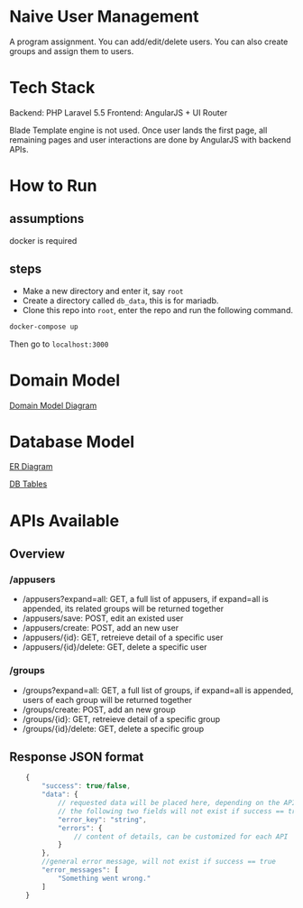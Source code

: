 # Naive User Management

A program assignment. You can add/edit/delete users. You can also create groups and assign them to users.

# Tech Stack
Backend: PHP Laravel 5.5
Frontend: AngularJS + UI Router

Blade Template engine is not used. Once user lands the first page, all remaining pages and user interactions are done by AngularJS with backend APIs.

# How to Run

## assumptions
docker is required

## steps
 - Make a new directory and enter it, say `root`
 - Create a directory called `db_data`, this is for mariadb.
 - Clone this repo into `root`, enter the repo and run the following command.
 
```sh
docker-compose up
```

Then go to `localhost:3000`

# Domain Model
[Domain Model Diagram](https://www.draw.io/?lightbox=1&highlight=0000ff&edit=_blank&layers=1&nav=1&title=Designs#R%3Cmxfile%3E%3Cdiagram%20id%3D%2212a36fad-37a3-849a-08b2-7b1a1f202cce%22%20name%3D%22DomainModel%22%3E7Znfb5swEMf%2FGqTuYRWGkqaPSfpjD%2B1UtZu2PbpwAasGR8Zpkv71O2M7BEK2qlnRHqgiFX99Nr77nKOz44WzfH0j6SK7EwlwL%2FCTtRdeekFAAnKO%2F7SyMcooGhkhlSyxRrXwyF7Bir5VlyyBsmGohOCKLZpiLIoCYtXQqJRi1TSbC95864KmsCc8xpTvqz9YojKjjiO%2F1r8ASzP3ZuLbnicaP6dSLAv7Pi8I59Wf6c6pm8valxlNxGpHCq%2B8cCaFUOYpX8%2BA69i6sJlx1wd6t%2BuWUKi3DAjMgBfKl9b1G1z9wi5ObVxAyhXLOS2wNZ2LQj3aHoJtylla4HOMrwSJwgtIxTCWE9uhxALVOGM8uaUbsdQLKxUGyrWmmZDsFael3M6J3VLZtAhGDYtHPRJlH1UJJdrcO29JS7qj64bhLS2VFWLBOV2U7GnrRk5lyoqpUErk1sg5fc04nwkuZBULBzSc2tihu7A%2BGH%2BypYq7BUQOSm7QxA04t4mwcVvHElnVaUdG1iZrpJw1pDbV0%2B3cNW58sMS76Yd79L0AvfK%2F0hw8jHsQrunWz51sQH9VRUmKZ3CRKYRJj51gWcllCIe5Opgf5YLGrEhvK5vLs1p5sE5rSeDYOa82TMaSBArNViiqqAGpqS0EK1QVlGiKH4zdzD%2BNvAgXPsM2qdv40eZSzUSBvlBWMQPMkhXoTHkb4KAbsAUajN7G09kdg%2FOsA2eLHGcVEUPOfbWRd2HLEQCHmtM3jfHyM9ljGe6zDDu4cfoE%2FF6UTDGh55fGtsWzB2TRG7fg%2BHhi0YENOJNAFZx8Gnbe%2BzE6ZH3svPMDHC%2BBw8DxOI7jHr9Bx3scv5cgy6Ec6qkcikirHHIHib%2BWQ6Oz4%2BlfDOXQ8Zt5%2FN%2BUQy6XhnroOGY91kOEDAXRh3HssyByp9OhIvoAkH1WROTQHcGkLDHU38RJ6oUTbFf3RgPWI7Bur3R64dp1WWA2KFaU2bUU%2BUD2n5ENxz2S7bpUaLGDJAV3aEEfmNo8AKe60Liqe6aZyt0JBIpkou%2FVsXn1kNNi404leypOJzc%2FNYZT3x854ZcRLogT7kEydE2fkCpgsGZKjyKnPrmwbTdobNvtMcYt7ctBLlYqxVLG1spGAxefwp%2Fp7dLyuw4dTpRV8F6ay%2BhiaN9xr7Pz8CXwmR81pzDLt6OCndv81kRBa6KwPZFxem%2BiKqW2jndlGTbrHyWMef3LT3j1Gw%3D%3D%3C%2Fdiagram%3E%3Cdiagram%20id%3D%22391d92ee-f609-aea2-32d7-f36713fe7c32%22%20name%3D%22Database-ER%22%3E7VZLb5tAEP41XCMexkmPhTjtwZEi%2B9D0uIExrLLsoGUdm%2Fz6zsKuAeOkkSq1PcRCMvPNY2fmmxHrRWl1%2FKZYXd5jDsIL%2FfzoRbdeGAZhcE1%2FBml7ZBkve6BQPLdGA7Dlr2BB36J7nkMzMdSIQvN6CmYoJWR6gjGl8DA126GYnlqzAmbANmNijv7guS579Cb2B%2Fw78KJ0Jwe%2B1Tyx7LlQuJf2PC%2BMdt2vV1fMxbL2TclyPIygaOVFqULU%2FVt1TEGY3rq29X53b2hPeSuQ%2BiMOYe%2FwwsTelm6ypy732enWdaQ58EowSVKyQ6m3VuOTnJVc5GvW4t4c2WhqgZOSEhV%2FJXsmSBUQQGqlLeGm3GTHhUhRoCJAYnfA4LQ1wewxChpye3ClBWfQPTtODNes0S5BFILVDX%2FqUjaOFVMFlwlqjZU1cgXejfIZ2IsSJnghCcvoLCBlYjsHSsPxze4HJ05pVwAr0KolE%2BewtGPQujmye3MYhi5YWJtyNHCLGzvrds6LU%2BiBa3qxdF%2BmPppRL1kFM%2BKpOt3xpvAZzoi6wF1Ts4zLYg07k%2BpiQDY2ewMhdW0nurkveZ6DNKyhZpo9naaqRi51V16c0ENNSP2r2Ispp5TkYJDpMeZKpygpTca75gPxfwAzAx9jKrzMlGXGLcrviAmXf07MckYMq%2Bt9A%2BpzK%2F%2FKVi7if7iV159bOWZq%2Bd9spbuajJiZsQI53SKsSCVw3W5AMM1RrgZNUurK7R3I%2FKu5rpC42lRMtm4XZyiFU%2B2jZaETfhrhKoyNfOT60YWk95Gqz9Ek9v42UB24VxlMrgWUSQHvMzFuvX%2Bh9SdQdZ14maZxiRB7xoOZtNGn8mwpwy%2F%2BNESfvvUa33jOAoXn230eqC96Fqibj1Phl0aGxOHi1psPt%2BNo9Qs%3D%3C%2Fdiagram%3E%3Cdiagram%20id%3D%22b0b9fcd0-fe5e-100f-1f65-16b8d84cd512%22%20name%3D%22Database-Tables%22%3E7Vtdj5s4FP01ea0AD5mZx5JOd6VOpapTaXefKic44K3ByDhN0l%2B%2FNlwHWA8blBBoV56JNHBt%2FHHPOeDjMAu0yg6%2FCVykH3lM2CLw4sMCvVsEgR%2F49%2BqPjhzryDJc1oFE0BgqNYEX%2BoNA0IPojsak7FSUnDNJi25ww%2FOcbGQnhoXg%2B261LWfdXgucECvwssHMjv5BY5nW0YfQa%2BK%2FE5qkpmffg5I13nxLBN%2Fl0N8iQNvqpy7OsGkL6pcpjvm%2BFUJPC7QSnMv6KDusCNO5NWmrr3vfU3oatyC5HHTBQ33Fd8x2MHdcFLuSiBIGKI8mKeWeZgzn6iza8ly%2BQImnzjcpZfEzPvKd7rWUKgvmLEq5oD9UfcxUka8CqlhIwDxY6tYoYyvOuKj6QcTTv50rX3SL0Jcgpbr2k5mi%2F6%2FQR3zoVHzGpTSj5IzhoqTratz6wgyLhOYRl5JnUMnM8n13UIAiijCjSa5iG9UXUYURJJAISQ69KPgnbJVmCM%2BIFEdVBS4IDX2Ohk8Ay74hn7%2BEOmmLeI8BcB74npyabjBXBwB7DwUeLQqoIgv8FBf6UE1KUsw%2BK9XhPNGlkeQF5I6Rrcm1gEHq47XJr9%2FKX1030nmjSnhvIZzROK5abZMi5xXrygJvaJ48172guyb0GXrTIa6a3LJKVKlqjOR6NFxiidcnvhac5rLKWRipj8rsynsTLkI105U695tz9dHVhVzxvJQC0wpRoki1J5pYUSx48UXRiJjZtrURDubHw%2BsEAUIEy2F8QN71fDC3phYfPn24mg%2FrtsZewXYoLbocGI0C51DW0wQC9%2BIJDyPoo7nHd3B%2BfB3nFrDoVrj6Fq45zshtlO6dh7Rq7NeV%2BRiyDgfK2sj%2FKvgDC%2F65RV0z4BdXdN%2Bj%2FYyiR4H0fnxInZovVvNDMEzN%2Fhg3c3vd7tQ8hprvL1LzKJDa63DtJAtnxKYzYsGcRgzZC29nxKY2YkHPAn0GI4bsBbszYmPd6JH3Os4TGDFkr8SdEbvx0u2MrKc0Ygi5pdtNFB3MZsSUNJwR%2B3nUPKURQ6FT803UfDebEUNLC1L4TuxrZcicH5vMj6Ew7PgxZKhyVtrGuF1FBHt%2FzRmyqQ1Zrcafw5DZm27OkI12w79s520UXHt23r7eSu1uGTdE2lOasjt7721uYf8%2FlnGXfd89CqS2zzbLOKfrOXU91J6NQoIbOHOnayOueXRtb4s7Nc%2BnZt8b%2BBXZGNb8zt46d3IeQ86XvcQyCqRLC0ESJ8T4RDX5lCc8x%2BypiUbVG9YkhpylMjNbKORA5Z8Q1sd%2F6eM32myquYrjqUifNGV%2FEymPsPGCd5JrrE79PvOKNU2O9fB61QKhku%2FEhnQzJ430%2FmNdJAjDkn7vtn9Veu9vkV6%2FP73%2B1Ok17y%2B309v3eLo2veq0eTe%2FKmv9AwR6%2Bgc%3D%3C%2Fdiagram%3E%3C%2Fmxfile%3E)

# Database Model

[ER Diagram](https://www.draw.io/?lightbox=1&highlight=0000ff&edit=_blank&layers=1&nav=1&page=1&title=Designs#R%3Cmxfile%3E%3Cdiagram%20id%3D%2212a36fad-37a3-849a-08b2-7b1a1f202cce%22%20name%3D%22DomainModel%22%3E7Znfb5swEMf%2FGqTuYRWGkqaPSfpjD%2B1UtZu2PbpwAasGR8Zpkv71O2M7BEK2qlnRHqgiFX99Nr77nKOz44WzfH0j6SK7EwlwL%2FCTtRdeekFAAnKO%2F7SyMcooGhkhlSyxRrXwyF7Bir5VlyyBsmGohOCKLZpiLIoCYtXQqJRi1TSbC95864KmsCc8xpTvqz9YojKjjiO%2F1r8ASzP3ZuLbnicaP6dSLAv7Pi8I59Wf6c6pm8valxlNxGpHCq%2B8cCaFUOYpX8%2BA69i6sJlx1wd6t%2BuWUKi3DAjMgBfKl9b1G1z9wi5ObVxAyhXLOS2wNZ2LQj3aHoJtylla4HOMrwSJwgtIxTCWE9uhxALVOGM8uaUbsdQLKxUGyrWmmZDsFael3M6J3VLZtAhGDYtHPRJlH1UJJdrcO29JS7qj64bhLS2VFWLBOV2U7GnrRk5lyoqpUErk1sg5fc04nwkuZBULBzSc2tihu7A%2BGH%2BypYq7BUQOSm7QxA04t4mwcVvHElnVaUdG1iZrpJw1pDbV0%2B3cNW58sMS76Yd79L0AvfK%2F0hw8jHsQrunWz51sQH9VRUmKZ3CRKYRJj51gWcllCIe5Opgf5YLGrEhvK5vLs1p5sE5rSeDYOa82TMaSBArNViiqqAGpqS0EK1QVlGiKH4zdzD%2BNvAgXPsM2qdv40eZSzUSBvlBWMQPMkhXoTHkb4KAbsAUajN7G09kdg%2FOsA2eLHGcVEUPOfbWRd2HLEQCHmtM3jfHyM9ljGe6zDDu4cfoE%2FF6UTDGh55fGtsWzB2TRG7fg%2BHhi0YENOJNAFZx8Gnbe%2BzE6ZH3svPMDHC%2BBw8DxOI7jHr9Bx3scv5cgy6Ec6qkcikirHHIHib%2BWQ6Oz4%2BlfDOXQ8Zt5%2FN%2BUQy6XhnroOGY91kOEDAXRh3HssyByp9OhIvoAkH1WROTQHcGkLDHU38RJ6oUTbFf3RgPWI7Bur3R64dp1WWA2KFaU2bUU%2BUD2n5ENxz2S7bpUaLGDJAV3aEEfmNo8AKe60Liqe6aZyt0JBIpkou%2FVsXn1kNNi404leypOJzc%2FNYZT3x854ZcRLogT7kEydE2fkCpgsGZKjyKnPrmwbTdobNvtMcYt7ctBLlYqxVLG1spGAxefwp%2Fp7dLyuw4dTpRV8F6ay%2BhiaN9xr7Pz8CXwmR81pzDLt6OCndv81kRBa6KwPZFxem%2BiKqW2jndlGTbrHyWMef3LT3j1Gw%3D%3D%3C%2Fdiagram%3E%3Cdiagram%20id%3D%22391d92ee-f609-aea2-32d7-f36713fe7c32%22%20name%3D%22Database-ER%22%3E7VZLb5tAEP41XCMexkmPhTjtwZEi%2B9D0uIExrLLsoGUdm%2Fz6zsKuAeOkkSq1PcRCMvPNY2fmmxHrRWl1%2FKZYXd5jDsIL%2FfzoRbdeGAZhcE1%2FBml7ZBkve6BQPLdGA7Dlr2BB36J7nkMzMdSIQvN6CmYoJWR6gjGl8DA126GYnlqzAmbANmNijv7guS579Cb2B%2Fw78KJ0Jwe%2B1Tyx7LlQuJf2PC%2BMdt2vV1fMxbL2TclyPIygaOVFqULU%2FVt1TEGY3rq29X53b2hPeSuQ%2BiMOYe%2FwwsTelm6ypy732enWdaQ58EowSVKyQ6m3VuOTnJVc5GvW4t4c2WhqgZOSEhV%2FJXsmSBUQQGqlLeGm3GTHhUhRoCJAYnfA4LQ1wewxChpye3ClBWfQPTtODNes0S5BFILVDX%2FqUjaOFVMFlwlqjZU1cgXejfIZ2IsSJnghCcvoLCBlYjsHSsPxze4HJ05pVwAr0KolE%2BewtGPQujmye3MYhi5YWJtyNHCLGzvrds6LU%2BiBa3qxdF%2BmPppRL1kFM%2BKpOt3xpvAZzoi6wF1Ts4zLYg07k%2BpiQDY2ewMhdW0nurkveZ6DNKyhZpo9naaqRi51V16c0ENNSP2r2Ispp5TkYJDpMeZKpygpTca75gPxfwAzAx9jKrzMlGXGLcrviAmXf07MckYMq%2Bt9A%2BpzK%2F%2FKVi7if7iV159bOWZq%2Bd9spbuajJiZsQI53SKsSCVw3W5AMM1RrgZNUurK7R3I%2FKu5rpC42lRMtm4XZyiFU%2B2jZaETfhrhKoyNfOT60YWk95Gqz9Ek9v42UB24VxlMrgWUSQHvMzFuvX%2Bh9SdQdZ14maZxiRB7xoOZtNGn8mwpwy%2F%2BNESfvvUa33jOAoXn230eqC96Fqibj1Phl0aGxOHi1psPt%2BNo9Qs%3D%3C%2Fdiagram%3E%3Cdiagram%20id%3D%22b0b9fcd0-fe5e-100f-1f65-16b8d84cd512%22%20name%3D%22Database-Tables%22%3E7Vtdj5s4FP01ea0AD5mZx5JOd6VOpapTaXefKic44K3ByDhN0l%2B%2FNlwHWA8blBBoV56JNHBt%2FHHPOeDjMAu0yg6%2FCVykH3lM2CLw4sMCvVsEgR%2F49%2BqPjhzryDJc1oFE0BgqNYEX%2BoNA0IPojsak7FSUnDNJi25ww%2FOcbGQnhoXg%2B261LWfdXgucECvwssHMjv5BY5nW0YfQa%2BK%2FE5qkpmffg5I13nxLBN%2Fl0N8iQNvqpy7OsGkL6pcpjvm%2BFUJPC7QSnMv6KDusCNO5NWmrr3vfU3oatyC5HHTBQ33Fd8x2MHdcFLuSiBIGKI8mKeWeZgzn6iza8ly%2BQImnzjcpZfEzPvKd7rWUKgvmLEq5oD9UfcxUka8CqlhIwDxY6tYoYyvOuKj6QcTTv50rX3SL0Jcgpbr2k5mi%2F6%2FQR3zoVHzGpTSj5IzhoqTratz6wgyLhOYRl5JnUMnM8n13UIAiijCjSa5iG9UXUYURJJAISQ69KPgnbJVmCM%2BIFEdVBS4IDX2Ohk8Ay74hn7%2BEOmmLeI8BcB74npyabjBXBwB7DwUeLQqoIgv8FBf6UE1KUsw%2BK9XhPNGlkeQF5I6Rrcm1gEHq47XJr9%2FKX1030nmjSnhvIZzROK5abZMi5xXrygJvaJ48172guyb0GXrTIa6a3LJKVKlqjOR6NFxiidcnvhac5rLKWRipj8rsynsTLkI105U695tz9dHVhVzxvJQC0wpRoki1J5pYUSx48UXRiJjZtrURDubHw%2BsEAUIEy2F8QN71fDC3phYfPn24mg%2FrtsZewXYoLbocGI0C51DW0wQC9%2BIJDyPoo7nHd3B%2BfB3nFrDoVrj6Fq45zshtlO6dh7Rq7NeV%2BRiyDgfK2sj%2FKvgDC%2F65RV0z4BdXdN%2Bj%2FYyiR4H0fnxInZovVvNDMEzN%2Fhg3c3vd7tQ8hprvL1LzKJDa63DtJAtnxKYzYsGcRgzZC29nxKY2YkHPAn0GI4bsBbszYmPd6JH3Os4TGDFkr8SdEbvx0u2MrKc0Ygi5pdtNFB3MZsSUNJwR%2B3nUPKURQ6FT803UfDebEUNLC1L4TuxrZcicH5vMj6Ew7PgxZKhyVtrGuF1FBHt%2FzRmyqQ1Zrcafw5DZm27OkI12w79s520UXHt23r7eSu1uGTdE2lOasjt7721uYf8%2FlnGXfd89CqS2zzbLOKfrOXU91J6NQoIbOHOnayOueXRtb4s7Nc%2BnZt8b%2BBXZGNb8zt46d3IeQ86XvcQyCqRLC0ESJ8T4RDX5lCc8x%2BypiUbVG9YkhpylMjNbKORA5Z8Q1sd%2F6eM32myquYrjqUifNGV%2FEymPsPGCd5JrrE79PvOKNU2O9fB61QKhku%2FEhnQzJ430%2FmNdJAjDkn7vtn9Veu9vkV6%2FP73%2B1Ok17y%2B309v3eLo2veq0eTe%2FKmv9AwR6%2Bgc%3D%3C%2Fdiagram%3E%3C%2Fmxfile%3E)

[DB Tables](https://www.draw.io/?lightbox=1&highlight=0000ff&edit=_blank&layers=1&nav=1&page=2&title=Designs#R%3Cmxfile%3E%3Cdiagram%20id%3D%2212a36fad-37a3-849a-08b2-7b1a1f202cce%22%20name%3D%22DomainModel%22%3E7Znfb5swEMf%2FGqTuYRWGkqaPSfpjD%2B1UtZu2PbpwAasGR8Zpkv71O2M7BEK2qlnRHqgiFX99Nr77nKOz44WzfH0j6SK7EwlwL%2FCTtRdeekFAAnKO%2F7SyMcooGhkhlSyxRrXwyF7Bir5VlyyBsmGohOCKLZpiLIoCYtXQqJRi1TSbC95864KmsCc8xpTvqz9YojKjjiO%2F1r8ASzP3ZuLbnicaP6dSLAv7Pi8I59Wf6c6pm8valxlNxGpHCq%2B8cCaFUOYpX8%2BA69i6sJlx1wd6t%2BuWUKi3DAjMgBfKl9b1G1z9wi5ObVxAyhXLOS2wNZ2LQj3aHoJtylla4HOMrwSJwgtIxTCWE9uhxALVOGM8uaUbsdQLKxUGyrWmmZDsFael3M6J3VLZtAhGDYtHPRJlH1UJJdrcO29JS7qj64bhLS2VFWLBOV2U7GnrRk5lyoqpUErk1sg5fc04nwkuZBULBzSc2tihu7A%2BGH%2BypYq7BUQOSm7QxA04t4mwcVvHElnVaUdG1iZrpJw1pDbV0%2B3cNW58sMS76Yd79L0AvfK%2F0hw8jHsQrunWz51sQH9VRUmKZ3CRKYRJj51gWcllCIe5Opgf5YLGrEhvK5vLs1p5sE5rSeDYOa82TMaSBArNViiqqAGpqS0EK1QVlGiKH4zdzD%2BNvAgXPsM2qdv40eZSzUSBvlBWMQPMkhXoTHkb4KAbsAUajN7G09kdg%2FOsA2eLHGcVEUPOfbWRd2HLEQCHmtM3jfHyM9ljGe6zDDu4cfoE%2FF6UTDGh55fGtsWzB2TRG7fg%2BHhi0YENOJNAFZx8Gnbe%2BzE6ZH3svPMDHC%2BBw8DxOI7jHr9Bx3scv5cgy6Ec6qkcikirHHIHib%2BWQ6Oz4%2BlfDOXQ8Zt5%2FN%2BUQy6XhnroOGY91kOEDAXRh3HssyByp9OhIvoAkH1WROTQHcGkLDHU38RJ6oUTbFf3RgPWI7Bur3R64dp1WWA2KFaU2bUU%2BUD2n5ENxz2S7bpUaLGDJAV3aEEfmNo8AKe60Liqe6aZyt0JBIpkou%2FVsXn1kNNi404leypOJzc%2FNYZT3x854ZcRLogT7kEydE2fkCpgsGZKjyKnPrmwbTdobNvtMcYt7ctBLlYqxVLG1spGAxefwp%2Fp7dLyuw4dTpRV8F6ay%2BhiaN9xr7Pz8CXwmR81pzDLt6OCndv81kRBa6KwPZFxem%2BiKqW2jndlGTbrHyWMef3LT3j1Gw%3D%3D%3C%2Fdiagram%3E%3Cdiagram%20id%3D%22391d92ee-f609-aea2-32d7-f36713fe7c32%22%20name%3D%22Database-ER%22%3E7VZLb5tAEP41XCMexkmPhTjtwZEi%2B9D0uIExrLLsoGUdm%2Fz6zsKuAeOkkSq1PcRCMvPNY2fmmxHrRWl1%2FKZYXd5jDsIL%2FfzoRbdeGAZhcE1%2FBml7ZBkve6BQPLdGA7Dlr2BB36J7nkMzMdSIQvN6CmYoJWR6gjGl8DA126GYnlqzAmbANmNijv7guS579Cb2B%2Fw78KJ0Jwe%2B1Tyx7LlQuJf2PC%2BMdt2vV1fMxbL2TclyPIygaOVFqULU%2FVt1TEGY3rq29X53b2hPeSuQ%2BiMOYe%2FwwsTelm6ypy732enWdaQ58EowSVKyQ6m3VuOTnJVc5GvW4t4c2WhqgZOSEhV%2FJXsmSBUQQGqlLeGm3GTHhUhRoCJAYnfA4LQ1wewxChpye3ClBWfQPTtODNes0S5BFILVDX%2FqUjaOFVMFlwlqjZU1cgXejfIZ2IsSJnghCcvoLCBlYjsHSsPxze4HJ05pVwAr0KolE%2BewtGPQujmye3MYhi5YWJtyNHCLGzvrds6LU%2BiBa3qxdF%2BmPppRL1kFM%2BKpOt3xpvAZzoi6wF1Ts4zLYg07k%2BpiQDY2ewMhdW0nurkveZ6DNKyhZpo9naaqRi51V16c0ENNSP2r2Ispp5TkYJDpMeZKpygpTca75gPxfwAzAx9jKrzMlGXGLcrviAmXf07MckYMq%2Bt9A%2BpzK%2F%2FKVi7if7iV159bOWZq%2Bd9spbuajJiZsQI53SKsSCVw3W5AMM1RrgZNUurK7R3I%2FKu5rpC42lRMtm4XZyiFU%2B2jZaETfhrhKoyNfOT60YWk95Gqz9Ek9v42UB24VxlMrgWUSQHvMzFuvX%2Bh9SdQdZ14maZxiRB7xoOZtNGn8mwpwy%2F%2BNESfvvUa33jOAoXn230eqC96Fqibj1Phl0aGxOHi1psPt%2BNo9Qs%3D%3C%2Fdiagram%3E%3Cdiagram%20id%3D%22b0b9fcd0-fe5e-100f-1f65-16b8d84cd512%22%20name%3D%22Database-Tables%22%3E7Vtdj5s4FP01ea0AD5mZx5JOd6VOpapTaXefKic44K3ByDhN0l%2B%2FNlwHWA8blBBoV56JNHBt%2FHHPOeDjMAu0yg6%2FCVykH3lM2CLw4sMCvVsEgR%2F49%2BqPjhzryDJc1oFE0BgqNYEX%2BoNA0IPojsak7FSUnDNJi25ww%2FOcbGQnhoXg%2B261LWfdXgucECvwssHMjv5BY5nW0YfQa%2BK%2FE5qkpmffg5I13nxLBN%2Fl0N8iQNvqpy7OsGkL6pcpjvm%2BFUJPC7QSnMv6KDusCNO5NWmrr3vfU3oatyC5HHTBQ33Fd8x2MHdcFLuSiBIGKI8mKeWeZgzn6iza8ly%2BQImnzjcpZfEzPvKd7rWUKgvmLEq5oD9UfcxUka8CqlhIwDxY6tYoYyvOuKj6QcTTv50rX3SL0Jcgpbr2k5mi%2F6%2FQR3zoVHzGpTSj5IzhoqTratz6wgyLhOYRl5JnUMnM8n13UIAiijCjSa5iG9UXUYURJJAISQ69KPgnbJVmCM%2BIFEdVBS4IDX2Ohk8Ay74hn7%2BEOmmLeI8BcB74npyabjBXBwB7DwUeLQqoIgv8FBf6UE1KUsw%2BK9XhPNGlkeQF5I6Rrcm1gEHq47XJr9%2FKX1030nmjSnhvIZzROK5abZMi5xXrygJvaJ48172guyb0GXrTIa6a3LJKVKlqjOR6NFxiidcnvhac5rLKWRipj8rsynsTLkI105U695tz9dHVhVzxvJQC0wpRoki1J5pYUSx48UXRiJjZtrURDubHw%2BsEAUIEy2F8QN71fDC3phYfPn24mg%2FrtsZewXYoLbocGI0C51DW0wQC9%2BIJDyPoo7nHd3B%2BfB3nFrDoVrj6Fq45zshtlO6dh7Rq7NeV%2BRiyDgfK2sj%2FKvgDC%2F65RV0z4BdXdN%2Bj%2FYyiR4H0fnxInZovVvNDMEzN%2Fhg3c3vd7tQ8hprvL1LzKJDa63DtJAtnxKYzYsGcRgzZC29nxKY2YkHPAn0GI4bsBbszYmPd6JH3Os4TGDFkr8SdEbvx0u2MrKc0Ygi5pdtNFB3MZsSUNJwR%2B3nUPKURQ6FT803UfDebEUNLC1L4TuxrZcicH5vMj6Ew7PgxZKhyVtrGuF1FBHt%2FzRmyqQ1Zrcafw5DZm27OkI12w79s520UXHt23r7eSu1uGTdE2lOasjt7721uYf8%2FlnGXfd89CqS2zzbLOKfrOXU91J6NQoIbOHOnayOueXRtb4s7Nc%2BnZt8b%2BBXZGNb8zt46d3IeQ86XvcQyCqRLC0ESJ8T4RDX5lCc8x%2BypiUbVG9YkhpylMjNbKORA5Z8Q1sd%2F6eM32myquYrjqUifNGV%2FEymPsPGCd5JrrE79PvOKNU2O9fB61QKhku%2FEhnQzJ430%2FmNdJAjDkn7vtn9Veu9vkV6%2FP73%2B1Ok17y%2B309v3eLo2veq0eTe%2FKmv9AwR6%2Bgc%3D%3C%2Fdiagram%3E%3C%2Fmxfile%3E)

# APIs Available

## Overview

### /appusers
 - /appusers?expand=all: GET, a full list of appusers, if expand=all is appended, its related groups will be returned together
 - /appusers/save: POST, edit an existed user
 - /appusers/create: POST, add an new user
 - /appusers/{id}: GET, retreieve detail of a specific user
 - /appusers/{id}/delete: GET, delete a specific user

### /groups
 - /groups?expand=all: GET, a full list of groups, if expand=all is appended, users of each group will be returned together
 - /groups/create: POST, add an new group
 - /groups/{id}: GET, retreieve detail of a specific group
 - /groups/{id}/delete: GET, delete a specific group

## Response JSON format
```javascript
    {
        "success": true/false,
        "data": {
            // requested data will be placed here, depending on the API
            // the following two fields will not exist if success == true 
            "error_key": "string",
            "errors": {
                // content of details, can be customized for each API
            }
        },
        //general error message, will not exist if success == true
        "error_messages": [
            "Something went wrong."
        ]
    }      
```